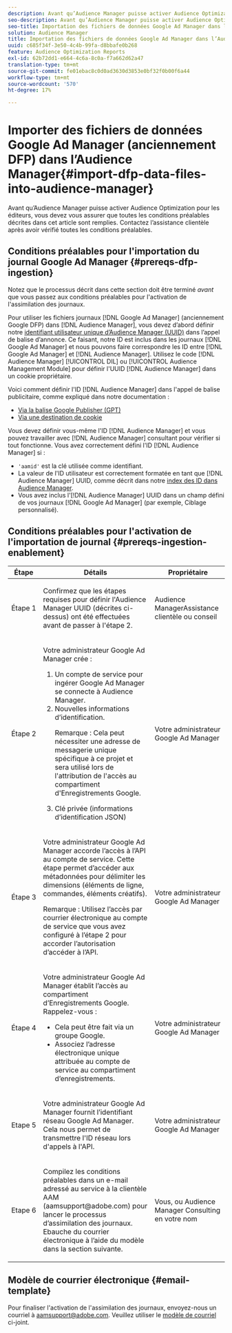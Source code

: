 ```yaml
---
description: Avant qu’Audience Manager puisse activer Audience Optimization pour les éditeurs, vous devez vous assurer que toutes les conditions préalables décrites dans cet article sont remplies. Contactez l’assistance clientèle après avoir vérifié toutes les conditions préalables.
seo-description: Avant qu’Audience Manager puisse activer Audience Optimization pour les éditeurs, vous devez vous assurer que toutes les conditions préalables décrites dans cet article sont remplies. Contactez l’assistance clientèle après avoir vérifié toutes les conditions préalables.
seo-title: Importation des fichiers de données Google Ad Manager dans l’Audience Manager
solution: Audience Manager
title: Importation des fichiers de données Google Ad Manager dans l’Audience Manager
uuid: c685f34f-3e50-4c4b-99fa-d8bbafe0b268
feature: Audience Optimization Reports
exl-id: 62b72dd1-e664-4c6a-8c0a-f7a662d62a47
translation-type: tm+mt
source-git-commit: fe01ebac8c0d0ad3630d3853e0bf32f0b00f6a44
workflow-type: tm+mt
source-wordcount: '570'
ht-degree: 17%

---
```


# Importer des fichiers de données Google Ad Manager (anciennement DFP) dans l’Audience Manager{#import-dfp-data-files-into-audience-manager}

Avant qu’Audience Manager puisse activer Audience Optimization pour les éditeurs, vous devez vous assurer que toutes les conditions préalables décrites dans cet article sont remplies. Contactez l’assistance clientèle après avoir vérifié toutes les conditions préalables.

## Conditions préalables pour l&#39;importation du journal Google Ad Manager {#prereqs-dfp-ingestion}

Notez que le processus décrit dans cette section doit être terminé *avant* que vous passez aux conditions préalables pour l&#39;activation de l&#39;assimilation des journaux.

Pour utiliser les fichiers journaux [!DNL Google Ad Manager] (anciennement Google DFP) dans [!DNL Audience Manager], vous devez d’abord définir notre [identifiant utilisateur unique d’Audience Manager (UUID)](../../../reference/ids-in-aam.md) dans l’appel de balise d’annonce. Ce faisant, notre ID est inclus dans les journaux [!DNL Google Ad Manager] et nous pouvons faire correspondre les ID entre [!DNL Google Ad Manager] et [!DNL Audience Manager]. Utilisez le code [!DNL Audience Manager] [!UICONTROL DIL] ou [!UICONTROL Audience Management Module] pour définir l&#39;UUID [!DNL Audience Manager] dans un cookie propriétaire.

Voici comment définir l&#39;ID [!DNL Audience Manager] dans l&#39;appel de balise publicitaire, comme expliqué dans notre documentation :

* [Via la balise Google Publisher (GPT)](../../../integration/gpt-aam-destination/gpt-aam-modify-api.md)
* [Via une destination de cookie](../../../integration/gpt-aam-destination/gpt-aam-create-destination.md)

Vous devez définir vous-même l&#39;ID [!DNL Audience Manager] et vous pouvez travailler avec [!DNL Audience Manager] consultant pour vérifier si tout fonctionne. Vous avez correctement défini l&#39;ID [!DNL Audience Manager] si :

* `'aamid'` est la clé utilisée comme identifiant.
* La valeur de l&#39;ID utilisateur est correctement formatée en tant que [!DNL Audience Manager] UUID, comme décrit dans notre [index des ID dans Audience Manager](../../../reference/ids-in-aam.md).
* Vous avez inclus l&#39;[!DNL Audience Manager] UUID dans un champ défini de vos journaux [!DNL Google Ad Manager] (par exemple, Ciblage personnalisé).

## Conditions préalables pour l&#39;activation de l&#39;importation de journal {#prereqs-ingestion-enablement}

<table id="table_C980A9F9B0FB4157B4908A64768B1571"> 
 <thead> 
  <tr> 
   <th colname="col1" class="entry"> Étape </th> 
   <th colname="col2" class="entry"> Détails </th> 
   <th colname="col3" class="entry"> Propriétaire </th> 
  </tr> 
 </thead>
 <tbody> 
  <tr> 
   <td colname="col1"> <p>Étape 1 </p> </td> 
   <td colname="col2"> <p>Confirmez que les étapes requises pour définir l'Audience Manager <span class="keyword"> </span> UUID (décrites ci-dessus) ont été effectuées avant de passer à l'étape 2. </p> </td> 
   <td colname="col3"> <p><span class="keyword"> Audience </span> ManagerAssistance clientèle ou conseil </p> </td> 
  </tr> 
  <tr> 
   <td colname="col1"> <p>Étape 2 </p> </td> 
   <td colname="col2"> <p>Votre administrateur Google Ad Manager crée : </p> <p> 
     <ol id="ol_FCFA9B11CFF948A488DF9CB298FC04C4"> 
      <li id="li_BC946EDCC3324578AEB64EDDA55B5ACA">Un compte de service pour ingérer Google Ad Manager se connecte à <span class="keyword"> Audience Manager</span>. </li> 
      <li id="li_6B2FC7D73A3246419E55C004E17ACA25">Nouvelles informations d’identification. <p>Remarque :  Cela peut nécessiter une adresse de messagerie unique spécifique à ce projet et sera utilisé lors de l'attribution de l'accès au compartiment d'Enregistrements Google. </p> </li> 
      <li id="li_95444B9FD1B34659A9634814B262A681">Clé privée (informations d’identification JSON) </li> 
     </ol> </p> </td> 
   <td colname="col3"> <p>Votre administrateur Google Ad Manager </p> </td> 
  </tr> 
  <tr> 
   <td colname="col1"> <p>Étape 3 </p> </td> 
   <td colname="col2"> <p>Votre administrateur Google Ad Manager accorde l’accès à l’API au compte de service. Cette étape permet d’accéder aux métadonnées pour délimiter les dimensions (éléments de ligne, commandes, éléments créatifs). <p>Remarque :  Utilisez l’accès par courrier électronique au compte de service que vous avez configuré à l’étape 2 pour accorder l’autorisation d’accéder à l’API. </p> </p> </td> 
   <td colname="col3"> <p>Votre administrateur Google Ad Manager </p> </td> 
  </tr> 
  <tr> 
   <td colname="col1"> <p>Étape 4 </p> </td> 
   <td colname="col2"> <p>Votre administrateur Google Ad Manager établit l’accès au compartiment d’Enregistrements Google. Rappelez-vous : </p> <p> 
     <ul id="ul_3E8DCC73454243D998BD9024D0966A4E"> 
      <li id="li_3691DBD28006412288458175F75873C6">Cela peut être fait via un groupe Google. </li> 
      <li id="li_4774806B263245CEAAAB89BD2AA7F23F">Associez l’adresse électronique unique attribuée au compte de service au compartiment d’enregistrements. </li> 
     </ul> </p> </td> 
   <td colname="col3"> <p>Votre administrateur Google Ad Manager </p> </td> 
  </tr> 
  <tr> 
   <td colname="col1"> <p>Etape 5 </p> </td> 
   <td colname="col2"> <p>Votre administrateur Google Ad Manager fournit l’identifiant réseau Google Ad Manager. Cela nous permet de transmettre l'ID réseau lors d'appels à l'API. </p> </td> 
   <td colname="col3"> <p>Votre administrateur Google Ad Manager </p> </td> 
  </tr> 
  <tr> 
   <td colname="col1"> <p>Etape 6 </p> </td> 
   <td colname="col2"> <p>Compilez les conditions préalables dans un e-mail adressé au service à la clientèle AAM (aamsupport@adobe.com) pour lancer le processus d’assimilation des journaux. Ebauche du courrier électronique à l’aide du modèle dans la section suivante. </p> </td> 
   <td colname="col3"> <p>Vous, ou <span class="keyword"> Audience Manager</span> Consulting en votre nom </p> </td> 
  </tr> 
 </tbody> 
</table>

## Modèle de courrier électronique {#email-template}

Pour finaliser l&#39;activation de l&#39;assimilation des journaux, envoyez-nous un courriel à aamsupport@adobe.com. Veuillez utiliser le [modèle de courriel ](assets/enable_dfp_ingestion.txt) ci-joint.
